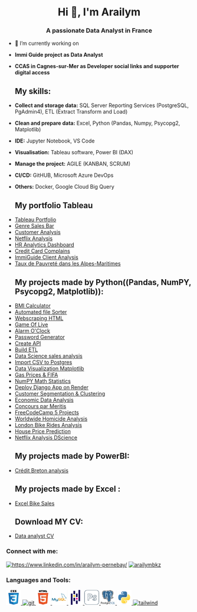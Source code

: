 <h1 align="center">Hi 👋, I'm Arailym</h1>
<h3 align="center">A passionate Data Analyst in France</h3>

- 🔭 I’m currently working on
- **Immi Guide project as Data Analyst**
- **CCAS in Cagnes-sur-Mer as Developer social links and supporter digital access**

  ## My skills:
- **Collect and storage data:** SQL Server Reporting Services (PostgreSQL, PgAdmin4), ETL (Extract Transform and Load)
- **Clean and prepare data:** Excel, Python (Pandas, Numpy, Psycopg2, Matplotlib) 
- **IDE:** Jupyter Notebook, VS Code
- **Visualisation:** Tableau software, Power BI (DAX)
- **Manage the project:**  AGILE (KANBAN, SCRUM)
- **CI/CD:** GitHUB, Microsoft Azure DevOps
- **Others:** Docker, Google Cloud Big Query


   

  ## My portfolio Tableau
- <div> <a href="https://public.tableau.com/app/profile/arailym.pernebay/vizzes" target="blank">Tableau Portfolio</a> <div>
- <div> <a href="https://public.tableau.com/app/profile/arailym.pernebay/viz/Project_1_17000012747370/Dashboard1" target="blank">Genre Sales Bar</a> <div>
- <div> <a href="https://public.tableau.com/app/profile/arailym.pernebay/viz/Customer_Sales_Analysis_Project_2/Dashboard1" target="blank">Customer Analysis</a> <div>
- <div> <a href="https://public.tableau.com/app/profile/arailym.pernebay/viz/Netflix_Analysis_project_3_/Netflix" target="blank"> Netflix Analysis</a> <div>
- <div> <a href="https://public.tableau.com/app/profile/arailym.pernebay/viz/HR_Dashboard_Analysis_project_4_/HRANALYTICSDASHBOARD" target="blank">HR Analytics Dashboard</a> <div>
- <div> <a href="https://public.tableau.com/app/profile/arailym.pernebay/viz/Creditcardcomplaintsdashboard_17049253606900/Dashboard1" target="blank">Credit Card Complains</a> <div>
- <div> <a href="https://public.tableau.com/app/profile/arailym.pernebay/viz/ImmiGuideAnalysisDashboard/Dashboard2" target="blank">ImmiGuide Client Analysis</a> <div>
- <div> <a href="https://public.tableau.com/app/profile/arailym.pernebay/viz/TauxdePauvretdanslesAlpes-Maritimes_fin/Dashboard1" target="blank">Taux de Pauvreté dans les Alpes-Maritimes</a> <div>


   
  ## My projects made by Python((Pandas, NumPY, Psycopg2, Matplotlib)):
- <div> <a href="https://github.com/pernebay-arailym/Project_1_BMI_calculator" target="blank">BMI Calculator</a> </div>
- <div> <a href="https://github.com/pernebay-arailym/Project_2_Automated_file_sorter" target="blank">Automated file Sorter</a> </div>
- <div> <a href="https://github.com/pernebay-arailym/Project_3_WebScraping_HTML" target="blank">Webscraping HTML</a> </div>
- <div> <a href="https://github.com/pernebay-arailym/Project_4_GameOfLife" target="blank">Game Of Live</a> </div>
- <div> <a href="https://github.com/pernebay-arailym/Project_5_Alarm_oclock" target="blank">Alarm O'Clock</a> </div>
- <div> <a href="https://github.com/pernebay-arailym/Project_6_Password_generator" target="blank">Password Generator</a> </div>
- <div> <a href="https://github.com/pernebay-arailym/Project_7_API" target="blank">Create API</a> </div>
- <div> <a href="https://github.com/pernebay-arailym/Project_8_ETL" target="blank">Build ETL</a> </div>
- <div> <a href="https://github.com/pernebay-arailym/Project_9_DataScience_Pandas/blob/main/Sales_Analysis_Jup.ipynb" target="blank">Data Science sales analysis</a> </div>
- <div> <a href="https://github.com/pernebay-arailym/Project_10_CSV_to_Database_DataScience/tree/main" target="blank">Import CSV to Postgres</a> </div>
- <div> <a href="https://github.com/pernebay-arailym/Project_11_DataVisualization_Matplotlib/tree/master" target="blank">Data Visualization Matplotlib</a> </div>
- <div> <a href="https://github.com/pernebay-arailym/Project_12_Visualization_Pandas_Matplotlib" target="blank">Gas Prices & FIFA</a> </div>
- <div> <a href="https://github.com/pernebay-arailym/Project_13_NumPy_Math_Statistics" target="blank">NumPY Math Statistics</a> </div>
- <div> <a href="https://github.com/pernebay-arailym/Project_14_Django_App_Postgres_Deploy" target="blank">Deploy Django App on Render</a> </div>
- <div> <a href="https://github.com/pernebay-arailym/Project_15_Customer_Segmentation_Clustering" target="blank">Customer Segmentation & Clustering</a> </div>
- <div> <a href="https://github.com/pernebay-arailym/Project_16_Economic_Data_Analysis" target="blank">Economic Data Analysis</a> </div>
- <div> <a href="https://github.com/pernebay-arailym/Code_On_Time_MERITIS" target="blank">Concours par Meritis</a> </div>
- <div> <a href="https://github.com/pernebay-arailym/Project_17_FreeCodeCamp" target="blank">FreeCodeCamp 5 Projects</a> </div>
- <div> <a href="https://github.com/pernebay-arailym/Project_18_HOMICIDE_Analysis" target="blank">Worldwide Homicide Analysis</a> </div>
- <div> <a href="https://github.com/pernebay-arailym/Project_19_London_Bike_Rides/tree/main" target="blank">London Bike Rides Analysis</a> </div>
- <div> <a href="https://github.com/pernebay-arailym/Project_20_Price_Prediction_MachineLearning" target="blank">House Price Prediction</a> </div>
- <div> <a href="https://github.com/pernebay-arailym/Project_21_DataScience_Netflix" target="blank">Netflix Analysis DScience</a> </div>


  ## My projects made by PowerBI:
- <div> <a href="https://github.com/pernebay-arailym/Project_1_PowerBI" target="blank">Crédit Breton analysis</a> </div>


  ## My projects made by Excel :
- <a href="https://github.com/pernebay-arailym/Project_1_Excel_Bike_Sales" target="blank"> Excel Bike Sales</a>


  ## Download MY CV:
- <a href="https://github.com/pernebay-arailym/CV_Data_Analyst_Arailym_PERNEBAY/blob/main/CV_Data_Analyst_Arailym_PERNEBAY.pdf" target="blank">Data analyst CV</a>

<h3 align="left">Connect with me:</h3>
<p align="left">
<a href="https://linkedin.com/in/https://www.linkedin.com/in/arailym-pernebay/" target="blank"><img align="center" src="https://raw.githubusercontent.com/rahuldkjain/github-profile-readme-generator/master/src/images/icons/Social/linked-in-alt.svg" alt="https://www.linkedin.com/in/arailym-pernebay/" height="30" width="40" /></a>
<a href="https://instagram.com/arailymbkz" target="blank"><img align="center" src="https://raw.githubusercontent.com/rahuldkjain/github-profile-readme-generator/master/src/images/icons/Social/instagram.svg" alt="arailymbkz" height="30" width="40" /></a>
</p>

<h3 align="left">Languages and Tools:</h3>
<p align="left"> <a href="https://www.w3schools.com/css/" target="_blank" rel="noreferrer"> <img src="https://raw.githubusercontent.com/devicons/devicon/master/icons/css3/css3-original-wordmark.svg" alt="css3" width="40" height="40"/> </a> <a href="https://git-scm.com/" target="_blank" rel="noreferrer"> <img src="https://www.vectorlogo.zone/logos/git-scm/git-scm-icon.svg" alt="git" width="40" height="40"/> </a> <a href="https://www.w3.org/html/" target="_blank" rel="noreferrer"> <img src="https://raw.githubusercontent.com/devicons/devicon/master/icons/html5/html5-original-wordmark.svg" alt="html5" width="40" height="40"/> </a> <a href="https://www.mysql.com/" target="_blank" rel="noreferrer"> <img src="https://raw.githubusercontent.com/devicons/devicon/master/icons/mysql/mysql-original-wordmark.svg" alt="mysql" width="40" height="40"/> </a> <a href="https://pandas.pydata.org/" target="_blank" rel="noreferrer"> <img src="https://raw.githubusercontent.com/devicons/devicon/2ae2a900d2f041da66e950e4d48052658d850630/icons/pandas/pandas-original.svg" alt="pandas" width="40" height="40"/> </a> <a href="https://www.photoshop.com/en" target="_blank" rel="noreferrer"> <img src="https://raw.githubusercontent.com/devicons/devicon/master/icons/photoshop/photoshop-line.svg" alt="photoshop" width="40" height="40"/> </a> <a href="https://www.postgresql.org" target="_blank" rel="noreferrer"> <img src="https://raw.githubusercontent.com/devicons/devicon/master/icons/postgresql/postgresql-original-wordmark.svg" alt="postgresql" width="40" height="40"/> </a> <a href="https://www.python.org" target="_blank" rel="noreferrer"> <img src="https://raw.githubusercontent.com/devicons/devicon/master/icons/python/python-original.svg" alt="python" width="40" height="40"/> </a> <a href="https://tailwindcss.com/" target="_blank" rel="noreferrer"> <img src="https://www.vectorlogo.zone/logos/tailwindcss/tailwindcss-icon.svg" alt="tailwind" width="40" height="40"/> </a> </p>
